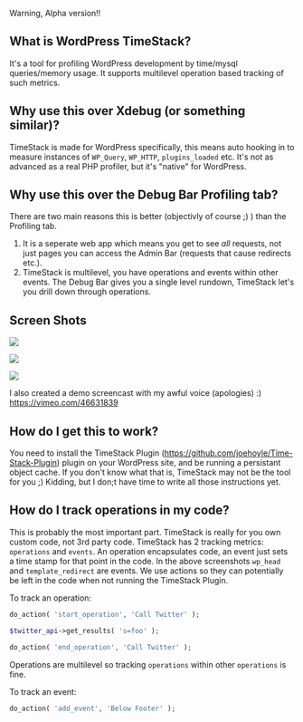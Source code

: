 Warning, Alpha version!!

## What is WordPress TimeStack?

It's a tool for profiling WordPress development by time/mysql queries/memory usage. It supports multilevel operation based tracking of such metrics.

## Why use this over Xdebug (or something similar)?

TimeStack is made for WordPress specifically, this means auto hooking in to measure instances of `WP_Query`, `WP_HTTP`, `plugins_loaded` etc. It's not as advanced as a real PHP profiler, but it's "native" for WordPress.

## Why use this over the Debug Bar Profiling tab?

There are two main reasons this is better (objectivly of course ;) ) than the Profiling tab.

1. It is a seperate web app which means you get to see _all_ requests, not just pages you can access the Admin Bar (requests that cause redirects etc.).
2. TimeStack is multilevel, you have operations and events within other events. The Debug Bar gives you a single level rundown, TimeStack let's you drill down through operations.

## Screen Shots

![](https://dl.dropbox.com/u/238502/Captured/tuUpR.png)

![](https://dl.dropbox.com/u/238502/Captured/X4JMp.png)

![](https://dl.dropbox.com/u/238502/Captured/2VR8Y.png)

I also created a demo screencast with my awful voice (apologies) :) https://vimeo.com/46631839

## How do I get this to work?

You need to install the TimeStack Plugin (https://github.com/joehoyle/Time-Stack-Plugin) plugin on your WordPress site, and be running a persistant object cache. If you don't know what that is, TimeStack may not be the tool for you ;) Kidding, but I don;t have time to write all those instructions yet.

## How do I track operations in my code?

This is probably the most important part. TimeStack is really for you own custom code, not 3rd party code. TimeStack has 2 tracking metrics: `operations` and `events`. An operation encapsulates code, an event just sets a time stamp for that point in the code. In the above screenshots `wp_head` and `template_redirect` are events. We use actions so they can potentially be left in the code when not running the TimeStack Plugin.

To track an operation:

```PHP
do_action( 'start_operation', 'Call Twitter' );

$twitter_api->get_results( 's=foo' );

do_action( 'end_operation', 'Call Twitter' );
```

Operations are multilevel so tracking `operations` within other `operations` is fine.

To track an event:

```PHP 
do_action( 'add_event', 'Below Footer' );
```
